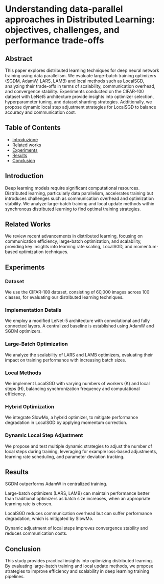 # Understanding data-parallel approaches in Distributed Learning: objectives, challenges, and performance trade-offs

## Abstract

This paper explores distributed learning techniques for deep neural network training using data parallelism. We evaluate large-batch training optimizers (SGDM, AdamW, LARS, LAMB) and local methods such as LocalSGD, analyzing their trade-offs in terms of scalability, communication overhead, and convergence stability. Experiments conducted on the CIFAR-100 dataset with LeNet5 architecture provide insights into optimizer selection, hyperparameter tuning, and dataset sharding strategies. Additionally, we propose dynamic local step adjustment strategies for LocalSGD to balance accuracy and communication cost.

## Table of Contents

- [Introduzione](#introduction)  
- [Related works](#related-works)  
- [Experiments](#experiments)  
- [Results](#results)  
- [Conclusion](#conclusion) 

## Introduction

Deep learning models require significant computational resources. Distributed learning, particularly data parallelism, accelerates training but introduces challenges such as communication overhead and optimization stability. We analyze large-batch training and local update methods within synchronous distributed learning to find optimal training strategies.

## Related Works

We review recent advancements in distributed learning, focusing on communication efficiency, large-batch optimization, and scalability, providing key insights into learning rate scaling, LocalSGD, and momentum-based optimization techniques.

## Experiments

### Dataset

We use the CIFAR-100 dataset, consisting of 60,000 images across 100 classes, for evaluating our distributed learning techniques.

### Implementation Details

We employ a modified LeNet-5 architecture with convolutional and fully connected layers. A centralized baseline is established using AdamW and SGDM optimizers.

### Large-Batch Optimization

We analyze the scalability of LARS and LAMB optimizers, evaluating their impact on training performance with increasing batch sizes.

### Local Methods

We implement LocalSGD with varying numbers of workers (K) and local steps (H), balancing synchronization frequency and computational efficiency.

### Hybrid Optimization

We integrate SlowMo, a hybrid optimizer, to mitigate performance degradation in LocalSGD by applying momentum correction.

### Dynamic Local Step Adjustment

We propose and test multiple dynamic strategies to adjust the number of local steps during training, leveraging for example loss-based adjustments, learning rate scheduling, and parameter deviation tracking.

## Results

SGDM outperforms AdamW in centralized training.

Large-batch optimizers (LARS, LAMB) can maintain performance better than traditional optimizers as batch size increases, when an appropriate learning rate is chosen.

LocalSGD reduces communication overhead but can suffer performance degradation, which is mitigated by SlowMo.

Dynamic adjustment of local steps improves convergence stability and reduces communication costs.

## Conclusion

This study provides practical insights into optimizing distributed learning. By evaluating large-batch training and local update methods, we propose strategies to improve efficiency and scalability in deep learning training pipelines.


